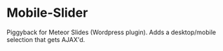 # Mobile-Slider
Piggyback for Meteor Slides (Wordpress plugin). Adds a desktop/mobile selection that gets AJAX'd.

